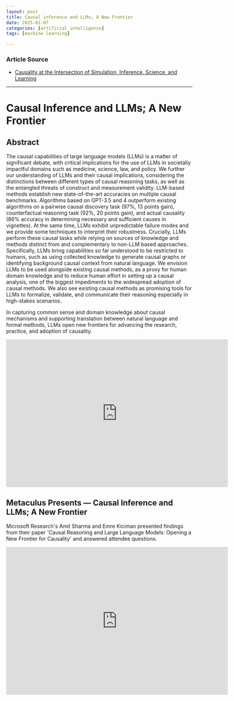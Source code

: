 ```yaml
---
layout: post
title: Causal inference and LLMs; A New Frontier 
date: 2025-01-07
categories: [artificial intelligence]
tags: [machine learning]

---
```


### Article Source


* [Causality at the Intersection of Simulation, Inference, Science, and Learning](https://www.youtube.com/watch?v=Pq_Geda2dww)

---


# Causal Inference and LLMs; A New Frontier


## Abstract

The causal capabilities of large language models (LLMs) is a matter of significant debate, with critical implications for the use of LLMs in societally impactful domains such as medicine, science, law, and policy. We further our understanding of LLMs and their causal implications, considering the distinctions between different types of causal reasoning tasks, as well as the entangled threats of construct and measurement validity. LLM-based methods establish new state-of-the-art accuracies on multiple causal benchmarks. Algorithms based on GPT-3.5 and 4 outperform existing algorithms on a pairwise causal discovery task (97%, 13 points gain), counterfactual reasoning task (92%, 20 points gain), and actual causality (86% accuracy in determining necessary and sufficient causes in vignettes). At the same time, LLMs exhibit unpredictable failure modes and we provide some techniques to interpret their robustness.
Crucially, LLMs perform these causal tasks while relying on sources of knowledge and methods distinct from and complementary to non-LLM based approaches. Specifically, LLMs bring capabilities so far understood to be restricted to humans, such as using collected knowledge to generate causal graphs or identifying background causal context from natural language. We envision LLMs to be used alongside existing causal methods, as a proxy for human domain knowledge and to reduce human effort in setting up a causal analysis, one of the biggest impediments to the widespread adoption of causal methods. We also see existing causal methods as promising tools for LLMs to formalize, validate, and communicate their reasoning especially in high-stakes scenarios. 

In capturing common sense and domain knowledge about causal mechanisms and supporting translation between natural language and formal methods, LLMs open new frontiers for advancing the research, practice, and adoption of causality.

<iframe width="600" height="400" src="https://www.youtube.com/embed/Pq_Geda2dww?si=fqQKgo3l7HrphVmT" title="YouTube video player" frameborder="0" allow="accelerometer; autoplay; clipboard-write; encrypted-media; gyroscope; picture-in-picture; web-share" referrerpolicy="strict-origin-when-cross-origin" allowfullscreen></iframe>

## Metaculus Presents — Causal Inference and LLMs; A New Frontier

Microsoft Research's Amit Sharma and Emre Kiciman presented findings from their paper 'Causal Reasoning and Large Language Models: Opening a New Frontier for Causality' and answered attendee questions. 

<iframe width="600" height="400" src="https://www.youtube.com/embed/PT1NoaeYwDs?si=p4J-0FufuGHNm0aJ" title="YouTube video player" frameborder="0" allow="accelerometer; autoplay; clipboard-write; encrypted-media; gyroscope; picture-in-picture; web-share" referrerpolicy="strict-origin-when-cross-origin" allowfullscreen></iframe>